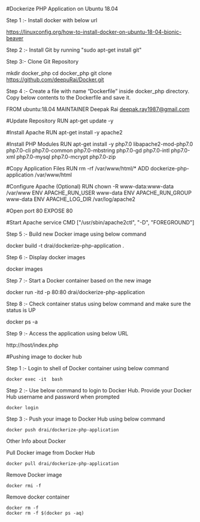 #Dockerize PHP Application on Ubuntu 18.04

Step 1 :- Install docker with below url 

https://linuxconfig.org/how-to-install-docker-on-ubuntu-18-04-bionic-beaver


Step 2 :- Install Git by running "sudo apt-get install  git"

Step 3:- Clone Git Repository

mkdir docker_php
cd docker_php
git clone https://github.com/deepuRai/Docker.git


Step 4 :- Create a file with name “Dockerfile” inside docker_php directory. Copy below contents to the Dockerfile and save it.

FROM ubuntu:18.04
MAINTAINER Deepak Rai <deepak.ray1987@gmail.com>
 
#Update Repository
RUN apt-get update -y
 
#Install Apache
RUN apt-get install -y apache2
 
#Install PHP Modules
RUN apt-get install -y php7.0 libapache2-mod-php7.0 php7.0-cli php7.0-common php7.0-mbstring php7.0-gd php7.0-intl php7.0-xml php7.0-mysql php7.0-mcrypt php7.0-zip
 
#Copy Application Files
RUN rm -rf /var/www/html/*
ADD dockerize-php-application /var/www/html
 
#Configure Apache (Optional)
RUN chown -R www-data:www-data /var/www
ENV APACHE_RUN_USER www-data
ENV APACHE_RUN_GROUP www-data
ENV APACHE_LOG_DIR /var/log/apache2
 
#Open port 80
EXPOSE 80
 
#Start Apache service
CMD ["/usr/sbin/apache2ctl", "-D", "FOREGROUND"]



Step 5 :- Build new Docker image using below command

docker build -t drai/dockerize-php-application .


Step 6 :- Display docker images

docker images


Step 7 :- Start a Docker container based on the new image

docker run -itd -p 80:80 drai/dockerize-php-application

Step 8 :- Check container status using below command and make sure the status is UP

docker ps -a


Step 9 :- Access the application using below URL

http://host/index.php


#Pushing image to docker hub 


Step 1 :- Login to shell of Docker container using below command

	docker exec -it  bash

Step 2 :- Use below command to login to Docker Hub. Provide your Docker Hub username and password when prompted

	docker login

Step 3 :- Push your image to Docker Hub using below command

	docker push drai/dockerize-php-application



Other Info about Docker 

Pull Docker image from Docker Hub

	docker pull drai/dockerize-php-application

Remove Docker image

	docker rmi -f 

Remove docker container

	docker rm -f 
	docker rm -f $(docker ps -aq)

